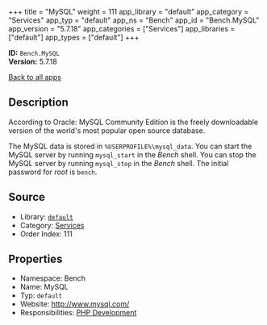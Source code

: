 ﻿+++
title = "MySQL"
weight = 111
app_library = "default"
app_category = "Services"
app_typ = "default"
app_ns = "Bench"
app_id = "Bench.MySQL"
app_version = "5.7.18"
app_categories = ["Services"]
app_libraries = ["default"]
app_types = ["default"]
+++

**ID:** `Bench.MySQL`  
**Version:** 5.7.18  
<!--more-->

[Back to all apps](/apps/)

## Description
According to Oracle:
MySQL Community Edition is the freely downloadable version
of the world's most popular open source database.

The MySQL data is stored in `%USERPROFILE%\mysql_data`.
You can start the MySQL server by running `mysql_start` in the _Bench_ shell.
You can stop the MySQL server by running `mysql_stop` in the _Bench_ shell.
The initial password for _root_ is `bench`.

## Source

* Library: [`default`](/app_libraries/default)
* Category: [Services](/app_categories/services)
* Order Index: 111

## Properties

* Namespace: Bench
* Name: MySQL
* Typ: `default`
* Website: <http://www.mysql.com/>
* Responsibilities: [PHP Development](/apps/Bench.Group.PHPDevelopment)

